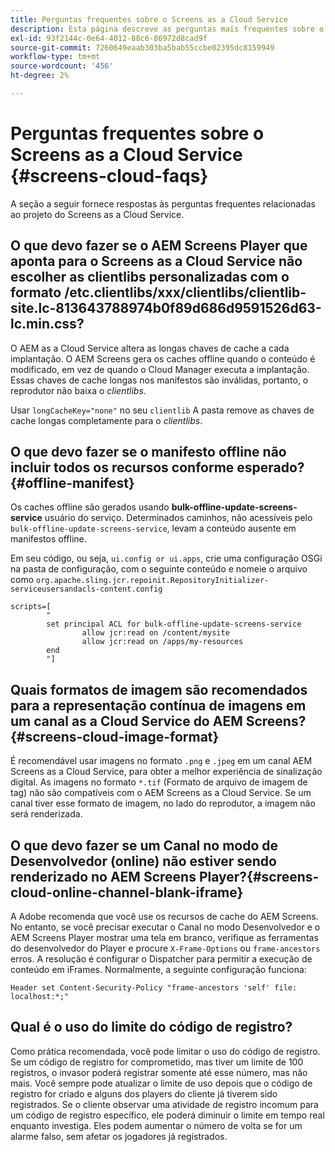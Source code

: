 ```yaml
---
title: Perguntas frequentes sobre o Screens as a Cloud Service
description: Esta página descreve as perguntas mais frequentes sobre o Screens as a Cloud Service.
exl-id: 93f2144c-0e64-4012-88c6-86972d8cad9f
source-git-commit: 7260649eaab303ba5bab55ccbe02395dc8159949
workflow-type: tm+mt
source-wordcount: '456'
ht-degree: 2%

---
```


# Perguntas frequentes sobre o Screens as a Cloud Service {#screens-cloud-faqs}

A seção a seguir fornece respostas às perguntas frequentes relacionadas ao projeto do Screens as a Cloud Service.

## O que devo fazer se o AEM Screens Player que aponta para o Screens as a Cloud Service não escolher as clientlibs personalizadas com o formato /etc.clientlibs/xxx/clientlibs/clientlib-site.lc-813643788974b0f89d686d9591526d63-lc.min.css?

O AEM as a Cloud Service altera as longas chaves de cache a cada implantação. O AEM Screens gera os caches offline quando o conteúdo é modificado, em vez de quando o Cloud Manager executa a implantação. Essas chaves de cache longas nos manifestos são inválidas, portanto, o reprodutor não baixa o *clientlibs*.

Usar `longCacheKey="none"` no seu `clientlib` A pasta remove as chaves de cache longas completamente para o *clientlibs*.


## O que devo fazer se o manifesto offline não incluir todos os recursos conforme esperado? {#offline-manifest}

Os caches offline são gerados usando **bulk-offline-update-screens-service** usuário do serviço. Determinados caminhos, não acessíveis pelo `bulk-offline-update-screens-service`, levam a conteúdo ausente em manifestos offline.

Em seu código, ou seja, `ui.config or ui.apps`, crie uma configuração OSGi na pasta de configuração, com o seguinte conteúdo e nomeie o arquivo como `org.apache.sling.jcr.repoinit.RepositoryInitializer-serviceusersandacls-content.config`

```
scripts=[
        "
        set principal ACL for bulk-offline-update-screens-service
                allow jcr:read on /content/mysite
                allow jcr:read on /apps/my-resources
        end
        "] 
```

## Quais formatos de imagem são recomendados para a representação contínua de imagens em um canal as a Cloud Service do AEM Screens?{#screens-cloud-image-format}

É recomendável usar imagens no formato `.png` e `.jpeg` em um canal AEM Screens as a Cloud Service, para obter a melhor experiência de sinalização digital.
As imagens no formato `*.tif` (Formato de arquivo de imagem de tag) não são compatíveis com o AEM Screens as a Cloud Service. Se um canal tiver esse formato de imagem, no lado do reprodutor, a imagem não será renderizada.

## O que devo fazer se um Canal no modo de Desenvolvedor (online) não estiver sendo renderizado no AEM Screens Player?{#screens-cloud-online-channel-blank-iframe}

A Adobe recomenda que você use os recursos de cache do AEM Screens. No entanto, se você precisar executar o Canal no modo Desenvolvedor e o AEM Screens Player mostrar uma tela em branco, verifique as ferramentas do desenvolvedor do Player e procure `X-Frame-Options` ou `frame-ancestors` erros. A resolução é configurar o Dispatcher para permitir a execução de conteúdo em iFrames. Normalmente, a seguinte configuração funciona:

```
Header set Content-Security-Policy "frame-ancestors 'self' file: localhost:*;"
```

## Qual é o uso do limite do código de registro?

Como prática recomendada, você pode limitar o uso do código de registro. Se um código de registro for comprometido, mas tiver um limite de 100 registros, o invasor poderá registrar somente até esse número, mas não mais. Você sempre pode atualizar o limite de uso depois que o código de registro for criado e alguns dos players do cliente já tiverem sido registrados. Se o cliente observar uma atividade de registro incomum para um código de registro específico, ele poderá diminuir o limite em tempo real enquanto investiga. Eles podem aumentar o número de volta se for um alarme falso, sem afetar os jogadores já registrados.
